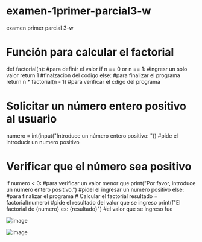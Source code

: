 # examen-1primer-parcial3-w
examen primer parcial 3-w

# Función para calcular el factorial
def factorial(n): #para definir el valor
    if n == 0 or n == 1: #ingresr un solo valor 
        return 1 #finalzacion del codigo
    else: #para finalizar el programa
        return n * factorial(n - 1) #para verificar el cdigo del programa 

# Solicitar un número entero positivo al usuario
numero = int(input("Introduce un número entero positivo: ")) #pide el introducir un numero positivo 

# Verificar que el número sea positivo
if numero < 0: #para verificar un valor menor que 
    print("Por favor, introduce un número entero positivo.") #pidel el ingresar un numero positivo
else: #para finalizar el programa 
    # Calcular el factorial
    resultado = factorial(numero) #pide el resultado del valor que se ingreso 
    print(f"El factorial de {numero} es: {resultado}") #el valor que se ingreso fue 


![image](https://github.com/user-attachments/assets/592e1e7b-c05d-444f-ae5f-987a504ac6df)


![image](https://github.com/user-attachments/assets/726a6024-234d-4990-94ff-f752baff05ec)
